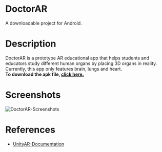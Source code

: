 # DoctorAR
A downloadable project for Android. 

# Description
DoctorAR is a prototype AR educational app that helps students and educators study different human organs by placing 3D organs in reality.
Currently, this app only features brain, lungs and heart.
<br><b>To download the apk file, [click here.](https://sweetpoison27.itch.io/doctor-ar)</b></br>

# Screenshots
![DoctorAR-Screenshots](https://user-images.githubusercontent.com/33927636/172895484-fba97d1e-f064-4391-ba9f-4efb341a1362.png)

# References
- [UnityAR-Documentation](https://learn.unity.com/tutorial/placing-and-manipulating-objects-in-ar#)
